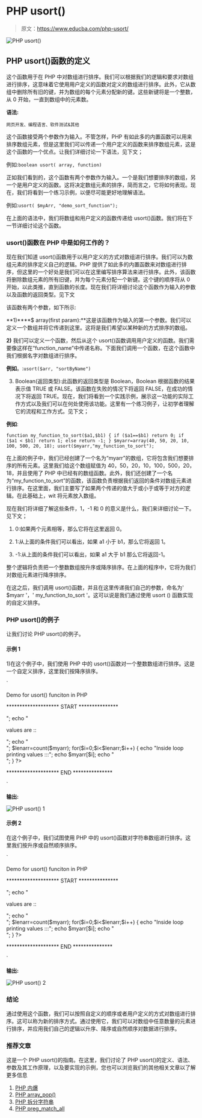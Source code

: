 # PHP usort()

> 原文：<https://www.educba.com/php-usort/>

![PHP usort()](img/548ae0f908488c9b2cfe5664e2c3a45b.png)



## PHP usort()函数的定义

这个函数用于在 PHP 中对数组进行排序。我们可以根据我们的逻辑和要求对数组进行排序，这意味着它使用用户定义的函数对定义的数组进行排序。此外，它从数组中删除所有旧的键，并为数组的每个元素分配新的键。这些新键将是一个整数，从 0 开始，一直到数组中的元素数。

**语法:**

<small>网页开发、编程语言、软件测试&其他</small>

这个函数接受两个参数作为输入。不管怎样，PHP 有如此多的内置函数可以用来排序数组元素，但是这里我们可以传递一个用户定义的函数来排序数组元素，这是这个函数的一个优点。让我们详细讨论一下语法，见下文；

例如:`boolean usort( array, function)`

正如我们看到的，这个函数有两个参数作为输入。一个是我们想要排序的数组，另一个是用户定义的函数。这将决定数组元素的排序，简而言之，它将如何表现。现在，我们将看到一个练习示例，以便尽可能更好地理解语法。

例如:`usort( $myArr, "demo_sort_function");`

在上面的语法中，我们将数组和用户定义的函数传递给 usort()函数。我们将在下一节详细讨论这个函数。

### usort()函数在 PHP 中是如何工作的？

现在我们知道 usort()函数用于以用户定义的方式对数组进行排序。我们可以为数组元素的排序定义自己的逻辑。PHP 提供了如此多的内置函数来对数组进行排序，但这里的一个好处是我们可以在这里编写排序算法来进行排序。此外，该函数将删除数组元素的所有旧键，并为每个元素分配一个新键。这个键的顺序将从 0 开始，以此类推，直到函数的长度。现在我们将详细讨论这个函数作为输入的参数以及函数的返回类型。见下文

该函数有两个参数，如下所示:

**1)****$ array(first param):**这是该函数作为输入的第一个参数。我们可以定义一个数组并将它传递到这里。这将是我们希望以某种新的方式排序的数组。

**2)** 我们可以定义一个函数，然后从这个 usort()函数调用用户定义的函数。我们需要像这样在“function_name”中传递名称。下面我们调用一个函数，在这个函数中我们根据名字对数组进行排序。

**例如**。:`usort($arr, "sortByName")`

3) Boolean(返回类型):此函数的返回类型是 Boolean，Boolean 根据函数的结果表示值 TRUE 或 FALSE。该函数在失败的情况下将返回 FALSE，在成功的情况下将返回 TRUE。现在，我们将看到一个实践示例，展示这一功能的实际工作方式以及我们可以在何处使用该功能。这里有一个练习例子，让初学者理解它的流程和工作方式。见下文；

**例如**:

`function my_function_to_sort($a1,$b1)
{
if ($a1==$b1) return 0;
if ($a1 < $b1)
return 1;
else
return -1;
}
$myarr=array(40, 50, 20, 10, 100, 500, 20, 18);
usort($myarr,"my_function_to_sort");`

在上面的例子中，我们已经创建了一个名为“myarr”的数组，它将包含我们想要排序的所有元素。这里我们给这个数组赋值为 40，50，20，10，100，500，20，18，并且使用了 PHP 中已经有的数组函数。此外，我们还创建了一个名为“my_function_to_sort”的函数，该函数负责根据我们返回的条件对数组元素进行排序。在这里面，我们主要写了如果两个传递的值大于或小于或等于对方的逻辑。在此基础上，wit 将元素放入数组。

现在我们将详细了解这些条件，1，-1 和 0 的意义是什么，我们来详细讨论一下。见下文；

1) 0:如果两个元素相等，那么它将在这里返回 0。

2) 1:从上面的条件我们可以看出，如果 a1 小于 b1，那么它将返回 1。

3) -1:从上面的条件我们可以看出，如果 a1 大于 b1 那么它将返回-1。

整个逻辑将负责把一个整数数组按升序或降序排序。在上面的程序中，它将为我们对数组元素进行降序排序。

在这之后，我们调用 usort()函数，并且在这里传递我们自己的参数，命名为' $myarr '，' my_function_to_sort '。这可以说是我们通过使用 usort ()
函数实现的自定义排序。

### PHP usort()的例子

让我们讨论 PHP usort()的例子。

#### 示例 1

1)在这个例子中，我们使用 PHP 中的 usort()函数对一个整数数组进行排序。这是一个自定义排序，这里我们按降序排序。

`<!DOCTYPE html>
<html>
<body>
<p>Demo for usort() funciton in PHP</p>
<p>******************** START ***************</p>
<?php
function my_function_to_sort($a1,$b1)
{
if ($a1==$b1) return 0;
if ($a1 < $b1)
return 1;
else
return -1;
}
$myarr=array(40, 50, 20, 10, 100, 500, 20, 18);
usort($myarr,"my_function_to_sort");
echo "<br>";
echo "<p>values are ::</p>";
echo "<br>";
$lenarr=count($myarr);
for($i=0;$i<$lenarr;$i++)
{
echo "Inside loop printing values :::";
echo $myarr[$i];
echo "<br>";
}
?>
<p>******************** END ***************</p>
</body>
</html>`

**输出:**

![PHP usort() 1](img/6ad41e28b735966b27cda66f35cd71fe.png)



#### 示例 2

在这个例子中，我们试图使用 PHP 中的 usort()函数对字符串数组进行排序。这里我们按升序或自然顺序排序。

`<!DOCTYPE html>
<html>
<body>
<p>Demo for usort() funciton in PHP</p>
<p>******************** START ***************</p>
<?php
function my_function_to_sort($a1,$b1)
{
if ($a1==$b1) return 0;
if ($a1 < $b1)
return -1;
else
return 1;
}
$myarr=array("red","yellow", "orange", "black","pink","purple","brown");
usort($myarr,"my_function_to_sort");
echo "<br>";
echo "<p>values are ::</p>";
echo "<br>";
$lenarr=count($myarr);
for($i=0;$i<$lenarr;$i++)
{
echo "Inside loop printing values :::";
echo $myarr[$i];
echo "<br>";
}
?>
<p>******************** END ***************</p>
</body>
</html>`

**输出:**

![PHP usort() 2](img/a7eb1c2a012f643ef143ce3701ecc29b.png)



### 结论

通过使用这个函数，我们可以按照自定义的顺序或者用户定义的方式对数组进行排序。这可以称为新的排序方式。通过使用它，我们可以对数组中任意数量的元素进行排序，并应用我们自己的逻辑以升序、降序或自然顺序对数据进行排序。

### 推荐文章

这是一个 PHP usort()的指南。在这里，我们讨论了 PHP usort()的定义、语法、参数及其工作原理，以及要实现的示例，您也可以浏览我们的其他相关文章以了解更多信息

1.  [PHP 内爆](https://www.educba.com/php-implode/)
2.  [PHP array_pop()](https://www.educba.com/php-array_pop/)
3.  [PHP 拆分字符串](https://www.educba.com/php-split-string/)
4.  [PHP preg_match_all](https://www.educba.com/php-preg_match_all/)





